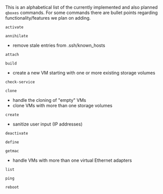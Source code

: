 This is an alphabetical list of the currently implemented and also planned `qboxes` commands. For some commands there are bullet points regarding functionality/features we plan on adding.

`activate`

`annihilate`
* remove stale entries from .ssh/known_hosts

`attach`

`build`
* create a new VM starting with one or more existing storage volumes

`check-service`

`clone`
* handle the cloning of "empty" VMs
* clone VMs with more than one storage volumes

`create`
* sanitize user input (IP addresses)

`deactivate`

`define`

`getmac`
* handle VMs with more than one virtual Ethernet adapters

`list`

`ping`

`reboot`
